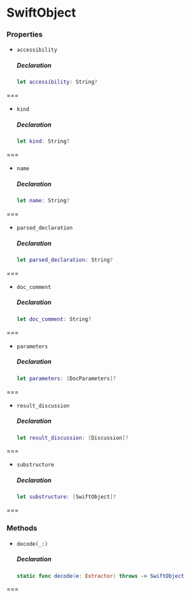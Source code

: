 # SwiftObject

### Properties

- `accessibility`

  ##### Declaration

  ```swift
  let accessibility: String?
  ```



===
- `kind`

  ##### Declaration

  ```swift
  let kind: String?
  ```



===
- `name`

  ##### Declaration

  ```swift
  let name: String?
  ```



===
- `parsed_declaration`

  ##### Declaration

  ```swift
  let parsed_declaration: String?
  ```



===
- `doc_comment`

  ##### Declaration

  ```swift
  let doc_comment: String?
  ```



===
- `parameters`

  ##### Declaration

  ```swift
  let parameters: [DocParameters]?
  ```



===
- `result_discussion`

  ##### Declaration

  ```swift
  let result_discussion: [Discussion]?
  ```



===
- `substructure`

  ##### Declaration

  ```swift
  let substructure: [SwiftObject]?
  ```



===

### Methods

- `decode(_:)`

  ##### Declaration

  ```swift
  static func decode(e: Extractor) throws -> SwiftObject
  ```


===


